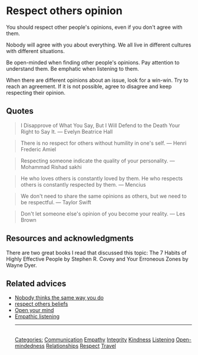 # Respect others opinion

You should respect other people's opinions, even if you don't agree with them.

Nobody will agree with you about everything. We all live in different cultures with different situations.

Be open-minded when finding other people's opinions. Pay attention to understand them. Be emphatic when listening to them.

When there are different opinions about an issue, look for a win-win. Try to reach an agreement. If it is not possible, agree to disagree and keep respecting their opinion.

## Quotes

> I Disapprove of What You Say, But I Will Defend to the Death Your Right to Say It. — Evelyn Beatrice Hall

> There is no respect for others without humility in one's self. — Henri Frederic Amiel

> Respecting someone indicate the quality of your personality. — Mohammad Rishad sakhi

> He who loves others is constantly loved by them. He who respects others is constantly respected by them. — Mencius

> We don't need to share the same opinions as others, but we need to be respectful. — Taylor Swift

> Don't let someone else's opinion of you become your reality. — Les Brown

## Resources and acknowledgments

There are two great books I read that discussed this topic: The 7 Habits of Highly Effective People by Stephen R. Covey and Your Erroneous Zones by Wayne Dyer.

## Related advices

- [Nobody thinks the same way you do](Nobody%20thinks%20the%20same%20way%20you%20do/index.md)
- [respect others beliefs](Respect%20others%20beliefs/index.md)
- [Open your mind](Open%20your%20mind/index.md)
- [Empathic listening](Empathic%20listening/index.md)<hr/><br/>[Categories:](Categories/index.md) [Communication](Categories/Communication.md) [Empathy](Categories/Empathy.md) [Integrity](Categories/Integrity.md) [Kindness](Categories/Kindness.md) [Listening](Categories/Listening.md) [Open-mindedness](Categories/Open-mindedness.md) [Relationships](Categories/Relationships.md) [Respect](Categories/Respect.md) [Travel](Categories/Travel.md)